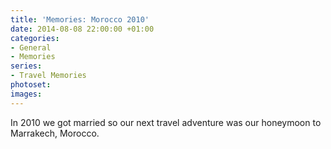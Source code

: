 ```yaml
---
title: 'Memories: Morocco 2010'
date: 2014-08-08 22:00:00 +01:00
categories:
- General
- Memories
series:
- Travel Memories
photoset: 
images: 
---
```


In 2010 we got married so our next travel adventure was our honeymoon to Marrakech, Morocco. 